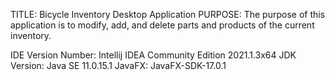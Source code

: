 TITLE: Bicycle Inventory Desktop Application
PURPOSE: The purpose of this application is to modify, add, and delete parts and products of the current inventory.

IDE Version Number: Intellij IDEA Community Edition 2021.1.3x64
JDK Version: Java SE 11.0.15.1
JavaFX: JavaFX-SDK-17.0.1
